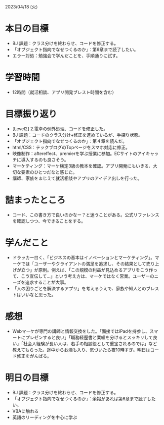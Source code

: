 2023/04/18 (火)

# 本日の目標

- BJ 課題：クラス分けを終わらせ、コードを修正する。
- 「オブジェクト指向でなぜつくるのか」：第6章まで読了したい。
- エラー対処：勉強会で学んだことを、手順通りに試す。

# 学習時間

- 12時間（就活相談、アプリ開発ブレスト時間を含む）

# 目標振り返り

- [Level2] 2.電卓の例外処理、コードを修正した。
- BJ 課題：コードのクラス分け+修正を進めているが、手探り状態。
- 「オブジェクト指向でなぜつくるのか」：第４章を読んだ。
- html/CSS：テックブログのTopページをスマホ対応に修正。
- 映像制作：aftereffect、premierを学ぶ授業に参加。ECサイトのアイキャッチに導入するのも良さそう。
- マーケティング：マーケ検定3級の教本を確認。アプリ開発にもいきる、大切な要素のひとつだなと感じた。
- 講師、家族をまじえて就活相談やアプリのアイデア出しを行った。

# 詰まったところ

- コード、この書き方で良いのかなー？と迷うことがある。公式リファレンスを確認しつつ、今できることをする。

# 学んだこと

- ドラッカー曰く、「ビジネスの基本はイノベーションとマーケティング」。マーケでは「ユーザーやクライアントの満足を追求し、その結果として売り上げが立つ」が原則。例えば、「この規模の利益が見込めるアプリをこう作って、こう宣伝して...」という考え方は、マーケではなく営業。ユーザーのニーズを追求することが大事。
- 「人の困りごとを解決するアプリ」を考えるうえで、家族や知人とのブレストはいいなと思った。

# 感想

- Webマーケが専門の講師と情報交換をした。「面接ではiPadを持参し、スマートにプレゼンすると良い」「職務経歴書と業績を分けるとスッキリして良い」「社会人経験が長い人は、若手の相談役として重宝されるのでは」など教えてもらった。途中からお酒も入り、気づいたら夜10時すぎ。明日はコード修正をがんばる。

# 明日の目標

- BJ 課題：クラス分けを終わらせ、コードを修正する。
- 「オブジェクト指向でなぜつくるのか」：余裕があれば第6章まで読了したい。
- VBAに触れる
- 英語のリーディングを中心に学ぶ
